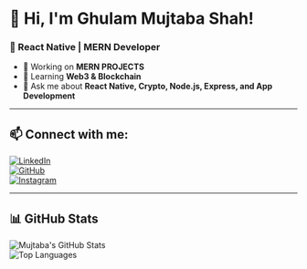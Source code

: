 # 👋 Hi, I'm Ghulam Mujtaba Shah!  
### 🚀 React Native | MERN Developer  

- 🔭 Working on **MERN PROJECTS**  
- 🌱 Learning **Web3 & Blockchain**  
- 💬 Ask me about **React Native, Crypto, Node.js, Express, and App Development**  

---

## 📫 **Connect with me:**  

[![LinkedIn](https://img.shields.io/badge/LinkedIn-Connect-blue?style=for-the-badge&logo=linkedin)](https://www.linkedin.com/in/syed-mujtaba-shah-75b95a181/)  
[![GitHub](https://img.shields.io/badge/GitHub-Follow-black?style=for-the-badge&logo=github)](https://github.com/Bravestone01)  
[![Instagram](https://img.shields.io/badge/Instagram-Follow-purple?style=for-the-badge&logo=instagram)](https://www.instagram.com/syedmujtaba_amjy/)  

---

## 📊 **GitHub Stats**  
![Mujtaba's GitHub Stats](https://github-readme-stats.vercel.app/api?username=Bravestone01&show_icons=true&theme=radical)  
![Top Languages](https://github-readme-stats.vercel.app/api/top-langs/?username=Bravestone01&layout=compact&theme=radical)  



